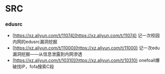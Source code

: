 # SRC


### edusrc

* [https://xz.aliyun.com/t/11074](https://xz.aliyun.com/t/11074) 记一次校园内网的edusrc漏洞挖掘
* [https://xz.aliyun.com/t/11000](https://xz.aliyun.com/t/11000) 记一次edu漏洞挖掘——从信息泄露到内网滲透
* [https://xz.aliyun.com/t/10310](https://xz.aliyun.com/t/10310) onefoall爆破找IP，fofa搜索C段
